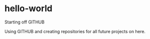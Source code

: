 # hello-world
Starting off GITHUB

Using GITHUB and creating repositories for all future projects on here.
